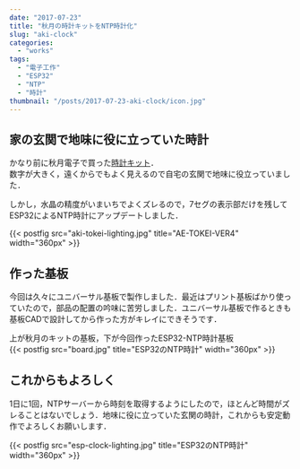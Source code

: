 ```yaml
---
date: "2017-07-23"
title: "秋月の時計キットをNTP時計化"
slug: "aki-clock"
categories:
  - "works"
tags:
  - "電子工作"
  - "ESP32"
  - "NTP"
  - "時計"
thumbnail: "/posts/2017-07-23-aki-clock/icon.jpg"
---
```


## 家の玄関で地味に役に立っていた時計

かなり前に秋月電子で買った[時計キット](http://akizukidenshi.com/catalog/g/gK-04379/)．  
数字が大きく，遠くからでもよく見えるので自宅の玄関で地味に役立っていました．

しかし，水晶の精度がいまいちでよくズレるので，7セグの表示部だけを残してESP32によるNTP時計にアップデートしました．

<!--more-->
{{< postfig src="aki-tokei-lighting.jpg" title="AE-TOKEI-VER4" width="360px" >}}

## 作った基板

今回は久々にユニバーサル基板で製作しました．最近はプリント基板ばかり使っていたので，部品の配置の吟味に苦労しました．ユニバーサル基板で作るときも基板CADで設計してから作った方がキレイにできそうです．

上が秋月のキットの基板，下が今回作ったESP32-NTP時計基板  
{{< postfig src="board.jpg" title="ESP32のNTP時計" width="360px" >}}

## これからもよろしく

1日に1回，NTPサーバーから時刻を取得するようにしたので，ほとんど時間がズレることはないでしょう．地味に役に立っていた玄関の時計，これからも安定動作でよろしくお願いします．

{{< postfig src="esp-clock-lighting.jpg" title="ESP32のNTP時計" width="360px" >}}


